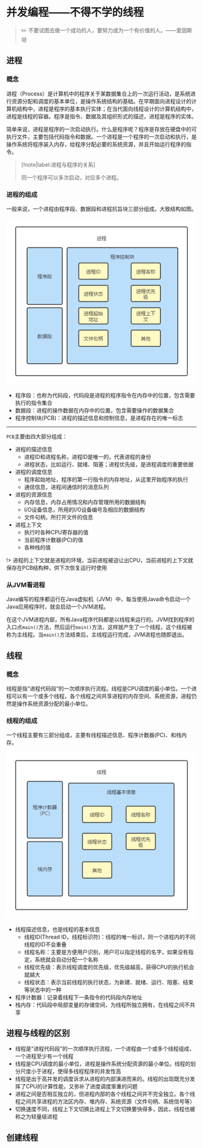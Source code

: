 # 并发编程——不得不学的线程

> :pencil2: 不要试图去做一个成功的人，要努力成为一个有价值的人。——爱因斯坦

## 进程

### 概念

进程（Process）是计算机中的程序关于某数据集合上的一次运行活动，是系统进行资源分配和调度的基本单位，是操作系统结构的基础。在早期面向进程设计的计算机结构中，进程是程序的基本执行实体；在当代面向线程设计的计算机结构中，进程是线程的容器。程序是指令、数据及其组织形式的描述，进程是程序的实体。

简单来说，进程是程序的一次启动执行。什么是程序呢？程序是存放在硬盘中的可执行文件，主要包括代码指令和数据。一个进程是一个程序的一次启动和执行，是操作系统将程序装入内存，给程序分配必要的系统资源，并且开始运行程序的指令。

> [!note|label:进程与程序的关系]
>
> 同一个程序可以多次启动，对应多个进程。

### 进程的组成

一般来说，一个进程由程序段、数据段和进程抗旨块三部分组成。大致结构如图。

![进程的结构](../img/编程语言/进程的结构.png)

- 程序段：也称为代码段，代码段是进程的程序指令在内存中的位置，包含需要执行的指令集合
- 数据段：进程的操作数据在内存中的位置，包含需要操作的数据集合
- 程序控制块(PCB)：进程的描述信息和控制信息，是进程存在的唯一标志

----

`PCB`主要由四大部分组成：

- 进程的描述信息
  - 进程ID和进程名称，进程ID是唯一的，代表进程的身份
  - 进程状态，比如运行、就绪、阻塞；进程优先级，是进程调度的重要依据
- 进程的调度信息
  - 程序起始地址，程序的第一行指令的内存地址，从这里开始程序的执行
  - 通信信息，进程间通信时的消息队列
- 进程的资源信息
  - 内存信息，内存占用情况和内存管理所用的数据结构
  - I/O设备信息，所用的I/O设备编号及相应的数据结构
  - 文件句柄，所打开文件的信息
- 进程上下文
  - 执行时各种CPU寄存器的值
  - 当前程序计数器(PC)的值
  - 各种栈的值

!> 进程的上下文就是进程的环境，当前进程被迫让出CPU，当前进程的上下文就保存在PCB结构种，供下次恢复运行时使用

### 从JVM看进程

Java编写的程序都运行在Java虚拟机（JVM）中，每当使用Java命令启动一个Java应用程序时，就会启动一个JVM进程。

在这个JVM进程内部，所有Java程序代码都是以线程来运行的。JVM找到程序的入口点`main()`方法，然后运行`main()`方法，这样就产生了一个线程，这个线程被称为主线程。当`main()`方法结束后，主线程运行完成，JVM进程也随即退出。

## 线程

### 概念

线程是指“进程代码段”的一次顺序执行流程。线程是CPU调度的最小单位。一个进程可以有一个或多个线程，各个线程之间共享进程的内存空间、系统资源，进程仍然是操作系统资源分配的最小单位。

### 线程的组成

一个线程主要有三部分组成，主要有线程描述信息、程序计数器(PC)、和栈内存。

![进程的结构](../img/编程语言/线程的结构.png)

- 线程描述信息，也是线程的基本信息
  - 线程ID(Thread ID，线程标识符)：线程的唯一标识，同一个进程内的不同线程的ID不会重叠
  - 线程名称：主要是方便用户识别，用户可以指定线程的名字，如果没有指定，系统就会自动分配一个名称
  - 线程优先级：表示线程调度的优先级，优先级越高，获得CPU的执行机会就越大
  - 线程状态：表示当前线程的执行状态，为新建、就绪、运行、阻塞、结束等状态中的一种
- 程序计数器：记录着线程下一条指令的代码段内存地址
- 栈内存：代码段中局部变量的存储空间，为线程所独立拥有，在线程之间不共享

## 进程与线程的区别

- 线程是“进程代码段”的一次顺序执行流程，一个进程由一个或多个线程组成，一个进程至少有一个线程
- 线程是CPU调度的最小单位，进程是操作系统分配资源的最小单位。线程的划分尺度小于进程，使得多线程程序的并发性高
- 线程是出于高并发的调度诉求从进程的内部演进而来的。线程的出现既充分发挥了CPU的计算性能，又弥补了进度调度笨重的问题
- 进程之间是否相互独立的，但进程内部的各个线程之间并不完全独立。各个线程之间共享进程的方法区内存、堆内存、系统资源（文件句柄、系统信号等）
- 切换速度不同，线程上下文切换比进程上下文切换要快得多，因此，线程也被称之为轻量级进程

## 创建线程

